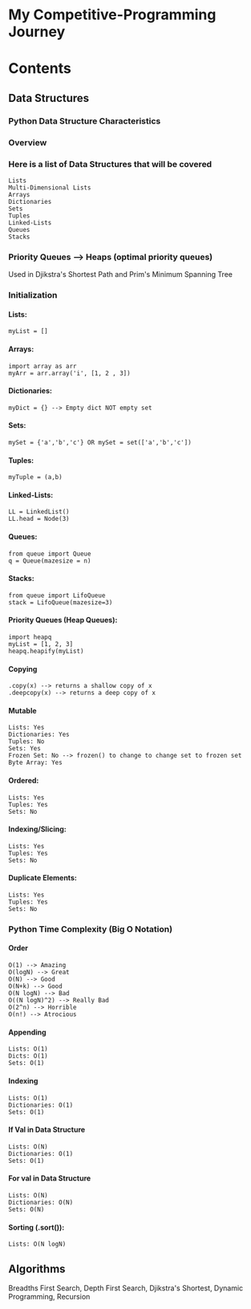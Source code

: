 # My Competitive-Programming Journey
# Contents

## Data Structures
### Python Data Structure Characteristics

### Overview
### Here is a list of Data Structures that will be covered
    Lists
    Multi-Dimensional Lists
    Arrays
    Dictionaries
    Sets
    Tuples
    Linked-Lists
    Queues
    Stacks
### Priority Queues --> Heaps (optimal priority queues)
Used in Djikstra's Shortest Path and Prim's Minimum Spanning Tree

### Initialization
#### Lists: 
    myList = []
#### Arrays: 
    import array as arr
    myArr = arr.array('i', [1, 2 , 3])
#### Dictionaries: 
    myDict = {} --> Empty dict NOT empty set
#### Sets: 
    mySet = {'a','b','c'} OR mySet = set(['a','b','c'])
#### Tuples: 
    myTuple = (a,b)
#### Linked-Lists: 
    LL = LinkedList()
    LL.head = Node(3)
#### Queues: 
    from queue import Queue
    q = Queue(mazesize = n)
#### Stacks: 
    from queue import LifoQueue
    stack = LifoQueue(mazesize=3)
#### Priority Queues (Heap Queues): 
    import heapq
    myList = [1, 2, 3]
    heapq.heapify(myList) 
 
#### Copying
    .copy(x) --> returns a shallow copy of x
    .deepcopy(x) --> returns a deep copy of x

#### Mutable
    Lists: Yes
    Dictionaries: Yes
    Tuples: No
    Sets: Yes 
    Frozen Set: No --> frozen() to change to change set to frozen set
    Byte Array: Yes

#### Ordered:
    Lists: Yes
    Tuples: Yes
    Sets: No

#### Indexing/Slicing:
    Lists: Yes
    Tuples: Yes
    Sets: No

#### Duplicate Elements:
    Lists: Yes
    Tuples: Yes
    Sets: No

### Python Time Complexity (Big O Notation)

#### Order
    O(1) --> Amazing
    O(logN) --> Great
    O(N) --> Good
    O(N+k) --> Good 
    O(N logN) --> Bad
    O((N logN)^2) --> Really Bad
    O(2^n) --> Horrible
    O(n!) --> Atrocious

#### Appending
    Lists: O(1)
    Dicts: O(1)
    Sets: O(1)

#### Indexing
    Lists: O(1)
    Dictionaries: O(1)
    Sets: O(1)

#### If Val in Data Structure
    Lists: O(N)
    Dictionaries: O(1)
    Sets: O(1)

#### For val in Data Structure
    Lists: O(N)
    Dictionaries: O(N)
    Sets: O(N)

#### Sorting (.sort()):
    Lists: O(N logN)


## Algorithms
Breadths First Search, Depth First Search, Djikstra's Shortest, Dynamic Programming, Recursion


